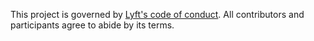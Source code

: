 This project is governed by [Lyft's code of conduct](https://github.com/lyft/code-of-conduct).
All contributors and participants agree to abide by its terms.
